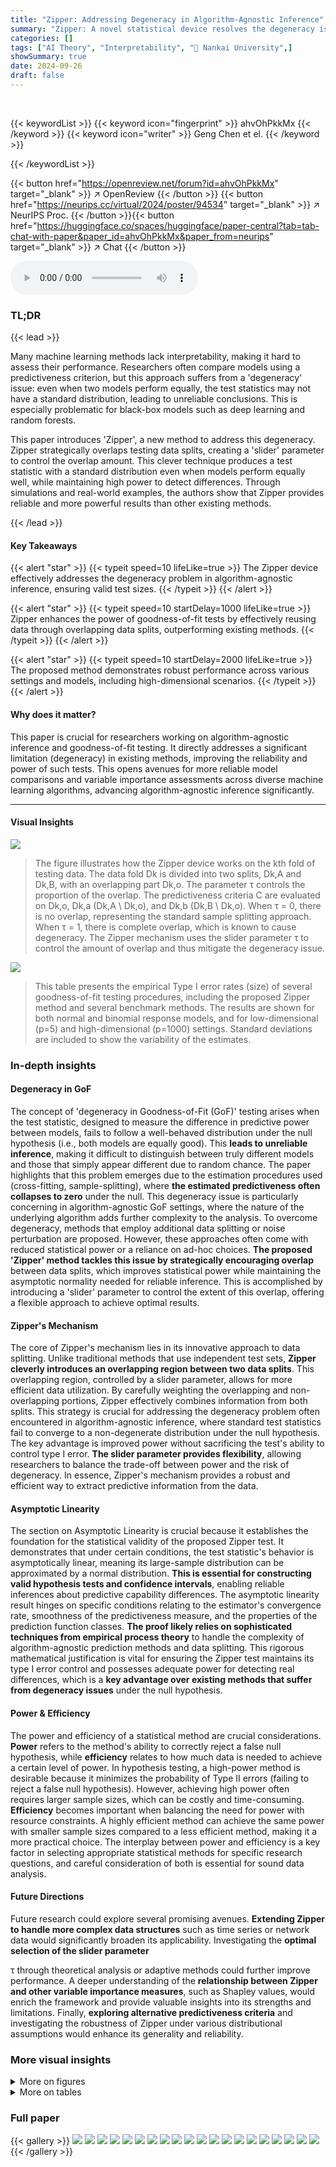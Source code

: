```yaml
---
title: "Zipper: Addressing Degeneracy in Algorithm-Agnostic Inference"
summary: "Zipper: A novel statistical device resolves the degeneracy issue in algorithm-agnostic inference, enabling reliable goodness-of-fit tests with enhanced power."
categories: []
tags: ["AI Theory", "Interpretability", "🏢 Nankai University",]
showSummary: true
date: 2024-09-26
draft: false
---
```


<br>

{{< keywordList >}}
{{< keyword icon="fingerprint" >}} ahvOhPkkMx {{< /keyword >}}
{{< keyword icon="writer" >}} Geng Chen et el. {{< /keyword >}}
 
{{< /keywordList >}}

{{< button href="https://openreview.net/forum?id=ahvOhPkkMx" target="_blank" >}}
↗ OpenReview
{{< /button >}}
{{< button href="https://neurips.cc/virtual/2024/poster/94534" target="_blank" >}}
↗ NeurIPS Proc.
{{< /button >}}{{< button href="https://huggingface.co/spaces/huggingface/paper-central?tab=tab-chat-with-paper&paper_id=ahvOhPkkMx&paper_from=neurips" target="_blank" >}}
↗ Chat
{{< /button >}}



<audio controls>
    <source src="https://ai-paper-reviewer.com/ahvOhPkkMx/podcast.wav" type="audio/wav">
    Your browser does not support the audio element.
</audio>


### TL;DR


{{< lead >}}

Many machine learning methods lack interpretability, making it hard to assess their performance. Researchers often compare models using a predictiveness criterion, but this approach suffers from a 'degeneracy' issue: even when two models perform equally, the test statistics may not have a standard distribution, leading to unreliable conclusions. This is especially problematic for black-box models such as deep learning and random forests. 

This paper introduces 'Zipper', a new method to address this degeneracy.  Zipper strategically overlaps testing data splits, creating a 'slider' parameter to control the overlap amount. This clever technique produces a test statistic with a standard distribution even when models perform equally well, while maintaining high power to detect differences. Through simulations and real-world examples, the authors show that Zipper provides reliable and more powerful results than other existing methods.

{{< /lead >}}


#### Key Takeaways

{{< alert "star" >}}
{{< typeit speed=10 lifeLike=true >}} The Zipper device effectively addresses the degeneracy problem in algorithm-agnostic inference, ensuring valid test sizes. {{< /typeit >}}
{{< /alert >}}

{{< alert "star" >}}
{{< typeit speed=10 startDelay=1000 lifeLike=true >}} Zipper enhances the power of goodness-of-fit tests by effectively reusing data through overlapping data splits, outperforming existing methods. {{< /typeit >}}
{{< /alert >}}

{{< alert "star" >}}
{{< typeit speed=10 startDelay=2000 lifeLike=true >}} The proposed method demonstrates robust performance across various settings and models, including high-dimensional scenarios. {{< /typeit >}}
{{< /alert >}}

#### Why does it matter?
This paper is crucial for researchers working on algorithm-agnostic inference and goodness-of-fit testing.  It directly addresses a significant limitation (degeneracy) in existing methods, improving the reliability and power of such tests. This opens avenues for more reliable model comparisons and variable importance assessments across diverse machine learning algorithms, advancing algorithm-agnostic inference significantly.

------
#### Visual Insights



![](https://ai-paper-reviewer.com/ahvOhPkkMx/figures_3_1.jpg)

> The figure illustrates how the Zipper device works on the kth fold of testing data. The data fold Dk is divided into two splits, Dk,A and Dk,B, with an overlapping part Dk,o.  The parameter τ controls the proportion of the overlap.  The predictiveness criteria C are evaluated on Dk,o, Dk,a (Dk,A \ Dk,o), and Dk,b (Dk,B \ Dk,o). When τ = 0, there is no overlap, representing the standard sample splitting approach.  When τ = 1, there is complete overlap, which is known to cause degeneracy. The Zipper mechanism uses the slider parameter τ to control the amount of overlap and thus mitigate the degeneracy issue.





![](https://ai-paper-reviewer.com/ahvOhPkkMx/tables_7_1.jpg)

> This table presents the empirical Type I error rates (size) of several goodness-of-fit testing procedures, including the proposed Zipper method and several benchmark methods.  The results are shown for both normal and binomial response models, and for low-dimensional (p=5) and high-dimensional (p=1000) settings. Standard deviations are included to show the variability of the estimates.





### In-depth insights


#### Degeneracy in GoF
The concept of 'degeneracy in Goodness-of-Fit (GoF)' testing arises when the test statistic, designed to measure the difference in predictive power between models, fails to follow a well-behaved distribution under the null hypothesis (i.e., both models are equally good). This **leads to unreliable inference**, making it difficult to distinguish between truly different models and those that simply appear different due to random chance.  The paper highlights that this problem emerges due to the estimation procedures used (cross-fitting, sample-splitting), where **the estimated predictiveness often collapses to zero** under the null. This degeneracy issue is particularly concerning in algorithm-agnostic GoF settings, where the nature of the underlying algorithm adds further complexity to the analysis.  To overcome degeneracy, methods that employ additional data splitting or noise perturbation are proposed. However, these approaches often come with reduced statistical power or a reliance on ad-hoc choices. **The proposed 'Zipper' method tackles this issue by strategically encouraging overlap** between data splits, which improves statistical power while maintaining the asymptotic normality needed for reliable inference.  This is accomplished by introducing a 'slider' parameter to control the extent of this overlap, offering a flexible approach to achieve optimal results.

#### Zipper's Mechanism
The core of Zipper's mechanism lies in its innovative approach to data splitting. Unlike traditional methods that use independent test sets, **Zipper cleverly introduces an overlapping region between two data splits**. This overlapping region, controlled by a slider parameter, allows for more efficient data utilization. By carefully weighting the overlapping and non-overlapping portions, Zipper effectively combines information from both splits. This strategy is crucial for addressing the degeneracy problem often encountered in algorithm-agnostic inference, where standard test statistics fail to converge to a non-degenerate distribution under the null hypothesis.  The key advantage is improved power without sacrificing the test's ability to control type I error. **The slider parameter provides flexibility**, allowing researchers to balance the trade-off between power and the risk of degeneracy.  In essence, Zipper's mechanism provides a robust and efficient way to extract predictive information from the data.

#### Asymptotic Linearity
The section on Asymptotic Linearity is crucial because it establishes the foundation for the statistical validity of the proposed Zipper test.  It demonstrates that under certain conditions, the test statistic's behavior is asymptotically linear, meaning its large-sample distribution can be approximated by a normal distribution. **This is essential for constructing valid hypothesis tests and confidence intervals**, enabling reliable inferences about predictive capability differences. The asymptotic linearity result hinges on specific conditions relating to the estimator's convergence rate, smoothness of the predictiveness measure, and the properties of the prediction function classes.  **The proof likely relies on sophisticated techniques from empirical process theory** to handle the complexity of algorithm-agnostic prediction methods and data splitting. This rigorous mathematical justification is vital for ensuring the Zipper test maintains its type I error control and possesses adequate power for detecting real differences, which is a **key advantage over existing methods that suffer from degeneracy issues** under the null hypothesis.

#### Power & Efficiency
The power and efficiency of a statistical method are crucial considerations.  **Power** refers to the method's ability to correctly reject a false null hypothesis, while **efficiency** relates to how much data is needed to achieve a certain level of power.  In hypothesis testing, a high-power method is desirable because it minimizes the probability of Type II errors (failing to reject a false null hypothesis). However, achieving high power often requires larger sample sizes, which can be costly and time-consuming.  **Efficiency** becomes important when balancing the need for power with resource constraints.  A highly efficient method can achieve the same power with smaller sample sizes compared to a less efficient method, making it a more practical choice.  The interplay between power and efficiency is a key factor in selecting appropriate statistical methods for specific research questions, and careful consideration of both is essential for sound data analysis.

#### Future Directions
Future research could explore several promising avenues. **Extending Zipper to handle more complex data structures** such as time series or network data would significantly broaden its applicability.  Investigating the **optimal selection of the slider parameter** 






τ  through theoretical analysis or adaptive methods could further improve performance.  A deeper understanding of the **relationship between Zipper and other variable importance measures**, such as Shapley values, would enrich the framework and provide valuable insights into its strengths and limitations.  Finally, **exploring alternative predictiveness criteria** and investigating the robustness of Zipper under various distributional assumptions would enhance its generality and reliability.


### More visual insights

<details>
<summary>More on figures
</summary>


![](https://ai-paper-reviewer.com/ahvOhPkkMx/figures_7_1.jpg)

> This figure compares the empirical power of six different variable importance testing methods (Zipper, WGSC-3, DSP-Split, WGSC-2, WGSC-3, and DSP-Pert) across two different sample sizes (n=500) and dimensions (p=5, 1000). The x-axis represents the magnitude of variable relevance (δ), and the y-axis represents the empirical power of each method.  The figure shows that the Zipper method consistently outperforms other methods in terms of power, especially in higher dimensions. The dot-dashed line indicates the significance level (α = 0.05).


![](https://ai-paper-reviewer.com/ahvOhPkkMx/figures_8_1.jpg)

> This figure visually presents a comparison of the Zipper method and the WGSC-3 method in identifying important regions for distinguishing between the digits 7 and 9 in the MNIST handwritten digit dataset.  Each image is divided into nine regions.  The Zipper method (left column) highlights regions (in red) deemed significant for distinguishing the two digits, while the WGSC-3 method (right column) shows its respective findings.  The comparison suggests that Zipper identifies more key regions.


![](https://ai-paper-reviewer.com/ahvOhPkkMx/figures_20_1.jpg)

> This figure shows the empirical size and power comparison between the Zipper method and the data perturbation method.  The x-axis represents the slider parameter (τ) in the Zipper method, which controls the overlap between two data splits. The y-axis represents the rejection rate (power).  Different lines represent different values of δ which reflects the magnitude of variable importance in the model.  The dot-dashed horizontal line indicates the significance level (α = 0.05). The figure demonstrates that the Zipper method generally shows improved power compared to the data perturbation method, particularly when τ is not close to 0 or 1, while maintaining a valid size.


</details>




<details>
<summary>More on tables
</summary>


![](https://ai-paper-reviewer.com/ahvOhPkkMx/tables_8_1.jpg)
> This table presents the empirical sizes and powers of four different testing procedures (Zipper, WGSC-3, DSP-Split, and WGSC-2) for a model specification test. The empirical size represents the percentage of times the null hypothesis (Ho) is rejected when it is actually true, while the empirical power represents the percentage of times the alternative hypothesis (H1) is correctly rejected.  Three different scenarios (i), (ii), and (iii) are considered, each corresponding to a different configuration of the model parameters. The results are shown for both low-dimensional (p=5) and high-dimensional (p=1000) settings.

![](https://ai-paper-reviewer.com/ahvOhPkkMx/tables_9_1.jpg)
> This table presents the p-values resulting from marginal variable importance tests for each body circumference variable in the bodyfat dataset.  Two methods are compared: the proposed Zipper method and the WGSC-3 method (a benchmark). The p-values indicate the statistical significance of each body part's contribution to predicting body fat percentage, considering the influence of other variables like age, weight, and height.

![](https://ai-paper-reviewer.com/ahvOhPkkMx/tables_17_1.jpg)
> This table presents the empirical sizes of the Zipper method for various values of the slider parameter (τ) when the sample size is 500. The empirical size represents the percentage of times the null hypothesis (H0) is incorrectly rejected when it is actually true.  The table shows that the empirical size remains relatively stable across a wide range of τ values, demonstrating the robustness of the Zipper method.  It also shows some size distortion when τ gets very close to 1.

![](https://ai-paper-reviewer.com/ahvOhPkkMx/tables_17_2.jpg)
> This table shows the empirical power of the Zipper method for different values of the slider parameter (τ) at a significance level of 5%, with a sample size of 500.  The power is evaluated for both normal and binomial response models, across low and high-dimensional settings, and for varying effect sizes (δ).  Larger values of τ generally lead to higher power.

![](https://ai-paper-reviewer.com/ahvOhPkkMx/tables_18_1.jpg)
> This table presents the empirical Type I error rates (size) for different hypothesis testing procedures in various simulation settings.  It compares the proposed Zipper method to several existing methods (WGSC-3, DSP-Split, WGSC-2, DSP-Pert) under different sample sizes (n) and dimensions (p).  The models considered include normal, t3 (t-distribution with 3 degrees of freedom), and binomial distributions.

![](https://ai-paper-reviewer.com/ahvOhPkkMx/tables_18_2.jpg)
> This table shows the empirical power of different testing procedures (Zipper, WGSC-3, DSP-Split) for various sample sizes (n = 200, 500, 1000) and dimensions (p = 5, 10, 200, 1000). The results are presented for three response types (Normal, t3, Binomial).  Higher power indicates a greater ability to correctly reject the null hypothesis when it is false.  The table helps compare the power of the Zipper method to existing methods.

</details>




### Full paper

{{< gallery >}}
<img src="https://ai-paper-reviewer.com/ahvOhPkkMx/1.png" class="grid-w50 md:grid-w33 xl:grid-w25" />
<img src="https://ai-paper-reviewer.com/ahvOhPkkMx/2.png" class="grid-w50 md:grid-w33 xl:grid-w25" />
<img src="https://ai-paper-reviewer.com/ahvOhPkkMx/3.png" class="grid-w50 md:grid-w33 xl:grid-w25" />
<img src="https://ai-paper-reviewer.com/ahvOhPkkMx/4.png" class="grid-w50 md:grid-w33 xl:grid-w25" />
<img src="https://ai-paper-reviewer.com/ahvOhPkkMx/5.png" class="grid-w50 md:grid-w33 xl:grid-w25" />
<img src="https://ai-paper-reviewer.com/ahvOhPkkMx/6.png" class="grid-w50 md:grid-w33 xl:grid-w25" />
<img src="https://ai-paper-reviewer.com/ahvOhPkkMx/7.png" class="grid-w50 md:grid-w33 xl:grid-w25" />
<img src="https://ai-paper-reviewer.com/ahvOhPkkMx/8.png" class="grid-w50 md:grid-w33 xl:grid-w25" />
<img src="https://ai-paper-reviewer.com/ahvOhPkkMx/9.png" class="grid-w50 md:grid-w33 xl:grid-w25" />
<img src="https://ai-paper-reviewer.com/ahvOhPkkMx/10.png" class="grid-w50 md:grid-w33 xl:grid-w25" />
<img src="https://ai-paper-reviewer.com/ahvOhPkkMx/11.png" class="grid-w50 md:grid-w33 xl:grid-w25" />
<img src="https://ai-paper-reviewer.com/ahvOhPkkMx/12.png" class="grid-w50 md:grid-w33 xl:grid-w25" />
<img src="https://ai-paper-reviewer.com/ahvOhPkkMx/13.png" class="grid-w50 md:grid-w33 xl:grid-w25" />
<img src="https://ai-paper-reviewer.com/ahvOhPkkMx/14.png" class="grid-w50 md:grid-w33 xl:grid-w25" />
<img src="https://ai-paper-reviewer.com/ahvOhPkkMx/15.png" class="grid-w50 md:grid-w33 xl:grid-w25" />
<img src="https://ai-paper-reviewer.com/ahvOhPkkMx/16.png" class="grid-w50 md:grid-w33 xl:grid-w25" />
<img src="https://ai-paper-reviewer.com/ahvOhPkkMx/17.png" class="grid-w50 md:grid-w33 xl:grid-w25" />
<img src="https://ai-paper-reviewer.com/ahvOhPkkMx/18.png" class="grid-w50 md:grid-w33 xl:grid-w25" />
<img src="https://ai-paper-reviewer.com/ahvOhPkkMx/19.png" class="grid-w50 md:grid-w33 xl:grid-w25" />
<img src="https://ai-paper-reviewer.com/ahvOhPkkMx/20.png" class="grid-w50 md:grid-w33 xl:grid-w25" />
{{< /gallery >}}
